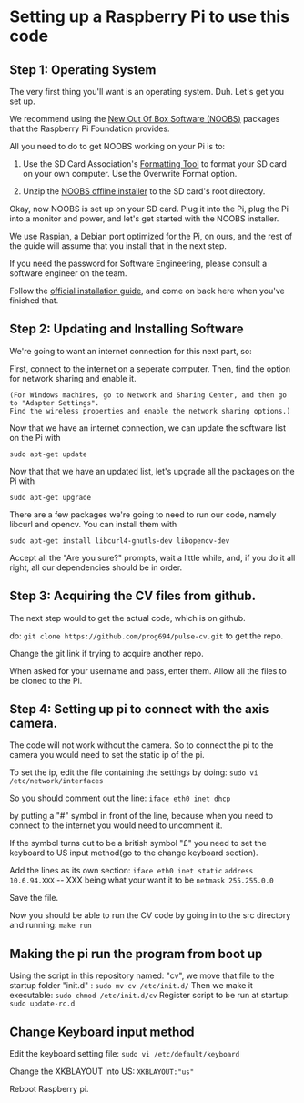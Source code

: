 Setting up a Raspberry Pi to use this code
==========================================

Step 1: Operating System
------------------------
The very first thing you'll want is an operating system. Duh. Let's get you set up.

We recommend using the [New Out Of Box Software (NOOBS)](http://www.raspberrypi.org/downloads) packages that the Raspberry Pi Foundation provides.

All you need to do to get NOOBS working on your Pi is to:

1. Use the SD Card Association's [Formatting Tool](https://www.sdcard.org/downloads/formatter_4) to format your SD card on your own computer. Use the Overwrite Format option.

2. Unzip the [NOOBS offline installer](http://downloads.raspberrypi.org/NOOBS_latest) to the SD card's root directory.

Okay, now NOOBS is set up on your SD card. Plug it into the Pi, plug the Pi into a monitor and power, and let's get started with the NOOBS installer.

We use Raspian, a Debian port optimized for the Pi, on ours, and the rest of the guide will assume that you install that in the next step.

If you need the password for Software Engineering, please consult a software engineer on the team.

Follow the [official installation guide](https://github.com/raspberrypi/noobs/blob/master/README.md), and come on back here when you've finished that.

Step 2: Updating and Installing Software
----------------------------------------
We're going to want an internet connection for this next part, so:

  First, connect to the internet on a seperate computer. Then, find the option for network sharing and enable it.
  
    (For Windows machines, go to Network and Sharing Center, and then go to "Adapter Settings".
    Find the wireless properties and enable the network sharing options.)
    

Now that we have an internet connection, we can update the software list on the Pi with

  `sudo apt-get update`

Now that that we have an updated list, let's upgrade all the packages on the Pi with

  `sudo apt-get upgrade`

There are a few packages we're going to need to run our code, namely libcurl and opencv. You can install them with

  `sudo apt-get install libcurl4-gnutls-dev libopencv-dev`

Accept all the "Are you sure?" prompts, wait a little while, and, if you do it all right, all our dependencies should be in order.

Step 3: Acquiring the CV files from github.
-------------------------------------------

The next step would to get the actual code, which is on github.

do:
  `git clone https://github.com/prog694/pulse-cv.git` to get the repo.

Change the git link if trying to acquire another repo.

When asked for your username and pass, enter them. Allow all the files to be cloned to the Pi.



Step 4: Setting up pi to connect with the axis camera.
--------------------------------------------------------

The code will not work without the camera. So to connect the pi to the camera you would need to set the static ip of the pi.

To set the ip, edit the file containing the settings by doing:
  `sudo vi /etc/network/interfaces` 

So you should comment out the line:
  `iface eth0 inet dhcp` 

by putting a "#" symbol in front of the line, because when you need to connect to the internet you would need to uncomment it.

If the symbol turns out to be a british symbol "£" you need to set the keyboard to US input method(go to the change keyboard section).

Add the lines as its own section:
  `iface eth0 inet static`
  `address 10.6.94.XXX` -- XXX being what your want it to be
  `netmask 255.255.0.0`
  
Save the file.

Now you should be able to run the CV code by going in to the src directory and running:
  `make run`
  


Making the pi run the program from boot up
------------------------------------------

Using the script in this repository named: "cv", we move that file to the startup folder "init.d" :
  `sudo mv cv /etc/init.d/`
Then we make it executable:
  `sudo chmod /etc/init.d/cv`
Register script to be run at startup:
  `sudo update-rc.d`
  


Change Keyboard input method
--------------------------------

Edit the keyboard setting file:
  `sudo vi /etc/default/keyboard`

Change the XKBLAYOUT into US:
  `XKBLAYOUT:"us"`
  
Reboot Raspberry pi.
